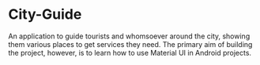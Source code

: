 # City-Guide

An application to guide tourists and whomsoever around the city, showing them various places to get services they need. The primary aim of building the project, however, is to learn how to use Material UI in Android projects.
